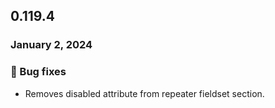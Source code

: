 ## 0.119.4

### January 2, 2024

### 🐛 Bug fixes

- Removes disabled attribute from repeater fieldset section.
